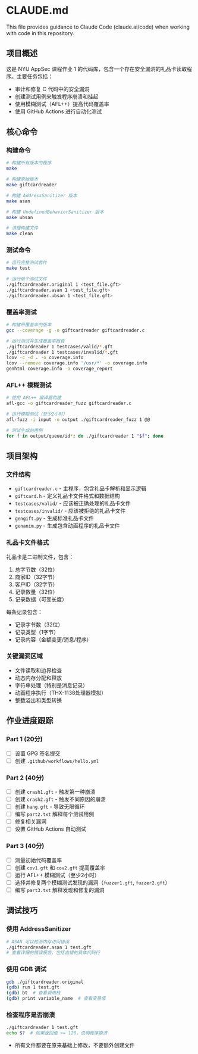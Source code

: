 # CLAUDE.md

This file provides guidance to Claude Code (claude.ai/code) when working with code in this repository.

## 项目概述

这是 NYU AppSec 课程作业 1 的代码库，包含一个存在安全漏洞的礼品卡读取程序。主要任务包括：
- 审计和修复 C 代码中的安全漏洞
- 创建测试用例来触发程序崩溃和挂起
- 使用模糊测试（AFL++）提高代码覆盖率
- 使用 GitHub Actions 进行自动化测试

## 核心命令

### 构建命令
```bash
# 构建所有版本的程序
make

# 构建原始版本
make giftcardreader

# 构建 AddressSanitizer 版本
make asan

# 构建 UndefinedBehaviorSanitizer 版本
make ubsan

# 清理构建文件
make clean
```

### 测试命令
```bash
# 运行完整测试套件
make test

# 运行单个测试文件
./giftcardreader.original 1 <test_file.gft>
./giftcardreader.asan 1 <test_file.gft>
./giftcardreader.ubsan 1 <test_file.gft>
```

### 覆盖率测试
```bash
# 构建带覆盖率的版本
gcc --coverage -g -o giftcardreader giftcardreader.c

# 运行测试并生成覆盖率报告
./giftcardreader 1 testcases/valid/*.gft
./giftcardreader 1 testcases/invalid/*.gft
lcov -c -d . -o coverage.info
lcov --remove coverage.info '/usr/*' -o coverage.info
genhtml coverage.info -o coverage_report
```

### AFL++ 模糊测试
```bash
# 使用 AFL++ 编译器构建
afl-gcc -o giftcardreader_fuzz giftcardreader.c

# 运行模糊测试（至少2小时）
afl-fuzz -i input -o output ./giftcardreader_fuzz 1 @@

# 测试生成的用例
for f in output/queue/id*; do ./giftcardreader 1 "$f"; done
```

## 项目架构

### 文件结构
- `giftcardreader.c` - 主程序，包含礼品卡解析和显示逻辑
- `giftcard.h` - 定义礼品卡文件格式和数据结构
- `testcases/valid/` - 应该被正确处理的礼品卡文件
- `testcases/invalid/` - 应该被拒绝的礼品卡文件
- `gengift.py` - 生成标准礼品卡文件
- `genanim.py` - 生成包含动画程序的礼品卡文件

### 礼品卡文件格式
礼品卡是二进制文件，包含：
1. 总字节数（32位）
2. 商家ID（32字节）
3. 客户ID（32字节）
4. 记录数量（32位）
5. 记录数据（可变长度）

每条记录包含：
- 记录字节数（32位）
- 记录类型（1字节）
- 记录内容（金额变更/消息/程序）

### 关键漏洞区域
- 文件读取和边界检查
- 动态内存分配和释放
- 字符串处理（特别是消息记录）
- 动画程序执行（THX-1138处理器模拟）
- 整数溢出和类型转换

## 作业进度跟踪

### Part 1 (20分)
- [ ] 设置 GPG 签名提交
- [ ] 创建 `.github/workflows/hello.yml`

### Part 2 (40分)
- [ ] 创建 `crash1.gft` - 触发第一种崩溃
- [ ] 创建 `crash2.gft` - 触发不同原因的崩溃
- [ ] 创建 `hang.gft` - 导致无限循环
- [ ] 编写 `part2.txt` 解释每个测试用例
- [ ] 修复相关漏洞
- [ ] 设置 GitHub Actions 自动测试

### Part 3 (40分)
- [ ] 测量初始代码覆盖率
- [ ] 创建 `cov1.gft` 和 `cov2.gft` 提高覆盖率
- [ ] 运行 AFL++ 模糊测试（至少2小时）
- [ ] 选择并修复两个模糊测试发现的漏洞（`fuzzer1.gft`, `fuzzer2.gft`）
- [ ] 编写 `part3.txt` 解释发现和修复的漏洞

## 调试技巧

### 使用 AddressSanitizer
```bash
# ASAN 可以检测内存访问错误
./giftcardreader.asan 1 test.gft
# 查看详细的错误报告，包括出错的具体代码行
```

### 使用 GDB 调试
```bash
gdb ./giftcardreader.original
(gdb) run 1 test.gft
(gdb) bt  # 查看调用栈
(gdb) print variable_name  # 查看变量值
```

### 检查程序是否崩溃
```bash
./giftcardreader 1 test.gft
echo $?  # 如果返回值 >= 128，说明程序崩溃
```
- 所有文件都要在原来基础上修改，不要额外创建文件